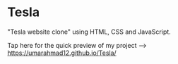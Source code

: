 # Tesla
"Tesla website clone" using HTML, CSS and JavaScript.

Tap here for the quick preview of my project -->  https://umarahmad12.github.io/Tesla/
